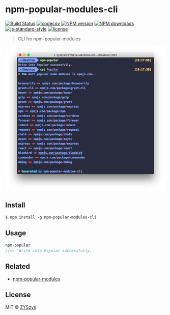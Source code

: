 # npm-popular-modules-cli

[![Build Status](https://travis-ci.org/ZYSzys/npm-popular-modules-cli.svg?branch=master)](https://travis-ci.org/ZYSzys/npm-popular-modules-cli)
[![codecov](https://codecov.io/gh/ZYSzys/npm-popular-modules-cli/badge.svg?branch=master)](https://codecov.io/gh/ZYSzys/npm-popular-modules-cli?branch=master)
[![NPM version](https://img.shields.io/npm/v/npm-popular-modules-cli.svg?style=flat)](https://npmjs.com/package/npm-popular-modules-cli)
[![NPM downloads](https://img.shields.io/npm/dm/npm-popular-modules-cli.svg?style=flat)](https://npmjs.com/package/npm-popular-modules-cli)
[![js-standard-style](https://img.shields.io/badge/code%20style-standard-brightgreen.svg)](http://standardjs.com)
[![license](https://img.shields.io/github/license/ZYSzys/npm-popular-modules-cli.svg)](https://github.com/ZYSzys/npm-popular-modules-cli/blob/master/LICENSE)

> CLI fro npm-popular-modules

![](/screenshot.png)

## Install

```
$ npm install -g npm-popular-modules-cli
```


## Usage

```js
npm-popular
//=> 'Write into Popular successfully.'
```


## Related

- [npm-popular-modules](https://github.com/ZYSzys/npm-popular-modules)


## License

MIT © [ZYSzys](http://zyszys.top)
